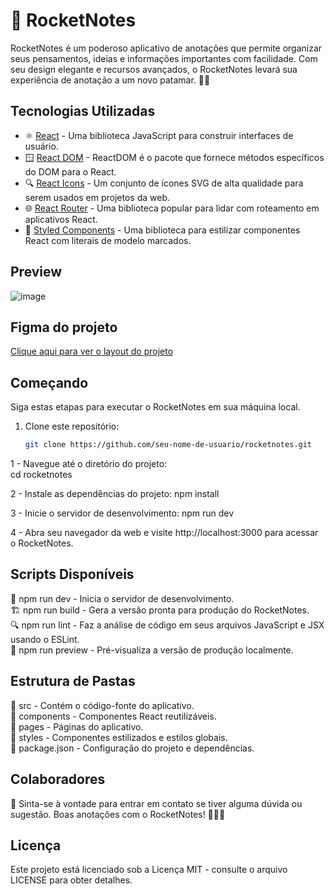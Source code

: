 # 🚀 RocketNotes

RocketNotes é um poderoso aplicativo de anotações que permite organizar seus pensamentos, ideias e informações importantes com facilidade. Com seu design elegante e recursos avançados, o RocketNotes levará sua experiência de anotação a um novo patamar. 📝✨

## Tecnologias Utilizadas

- ⚛️ [React](https://reactjs.org/) - Uma biblioteca JavaScript para construir interfaces de usuário.
- 🪟 [React DOM](https://reactjs.org/docs/react-dom.html) - ReactDOM é o pacote que fornece métodos específicos do DOM para o React.
- 🔍 [React Icons](https://react-icons.github.io/react-icons/) - Um conjunto de ícones SVG de alta qualidade para serem usados em projetos da web.
- 🌐 [React Router](https://reactrouter.com/) - Uma biblioteca popular para lidar com roteamento em aplicativos React.
- 💅 [Styled Components](https://styled-components.com/) - Uma biblioteca para estilizar componentes React com literais de modelo marcados.


## Preview
![image](https://github.com/vhraposo/Rocket_Notes_Web/assets/69219137/40724b54-2bfe-454a-b5c3-9b4ba4586607)

## Figma do projeto
[Clique aqui para ver o layout do projeto](https://www.figma.com/file/hQXeWPtUzl66xHQbrB4qSI/RocketNotes-(Copy)?type=design&node-id=0%3A1&mode=design&t=xm8reUHHK2qxrwTo-1)


## Começando

Siga estas etapas para executar o RocketNotes em sua máquina local.

1. Clone este repositório:

   ```bash
   git clone https://github.com/seu-nome-de-usuario/rocketnotes.git
   
1 - Navegue até o diretório do projeto:   
cd rocketnotes

2 - Instale as dependências do projeto:
npm install

3 - Inicie o servidor de desenvolvimento:
npm run dev

4 - Abra seu navegador da web e visite http://localhost:3000 para acessar o RocketNotes.

## Scripts Disponíveis
🚀 npm run dev - Inicia o servidor de desenvolvimento. <br>
🏗️ npm run build - Gera a versão pronta para produção do RocketNotes. <br>
🔍 npm run lint - Faz a análise de código em seus arquivos JavaScript e JSX usando o ESLint. <br>
📝 npm run preview - Pré-visualiza a versão de produção localmente. <br>

## Estrutura de Pastas
📂 src - Contém o código-fonte do aplicativo. <br>
📁 components - Componentes React reutilizáveis. <br>
📁 pages - Páginas do aplicativo. <br>
📁 styles - Componentes estilizados e estilos globais. <br>
📄 package.json - Configuração do projeto e dependências. <br>

## Colaboradores
🚀 Sinta-se à vontade para entrar em contato se tiver alguma dúvida ou sugestão. Boas anotações com o RocketNotes! 🚀📝✨


## Licença
Este projeto está licenciado sob a Licença MIT - consulte o arquivo LICENSE para obter detalhes.



